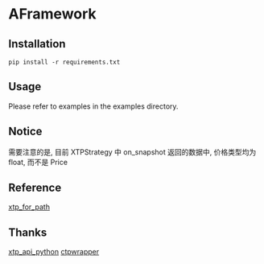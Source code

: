 # AFramework

## Installation
```shell
pip install -r requirements.txt
```

## Usage
Please refer to examples in the examples directory.

## Notice 
需要注意的是, 目前 XTPStrategy 中 on_snapshot 返回的数据中, 价格类型均为 float, 而不是 Price

## Reference

[xtp_for_path](https://github.com/ZCKun/xtp-for-python)

## Thanks
[xtp_api_python](https://github.com/ztsec/xtp_api_python)
[ctpwrapper](https://github.com/nooperpudd/ctpwrapper)